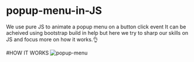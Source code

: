 # popup-menu-in-JS
We use pure JS to animate a popup menu on a button click event
It can be acheived using bootstrap build in help but here we try to sharp our skills on JS and focus more on how it works.👌

#HOW IT WORKS
![popup-menu](https://user-images.githubusercontent.com/108668583/192137540-fb875756-cb34-4986-ab6e-5e2130174b30.gif)
